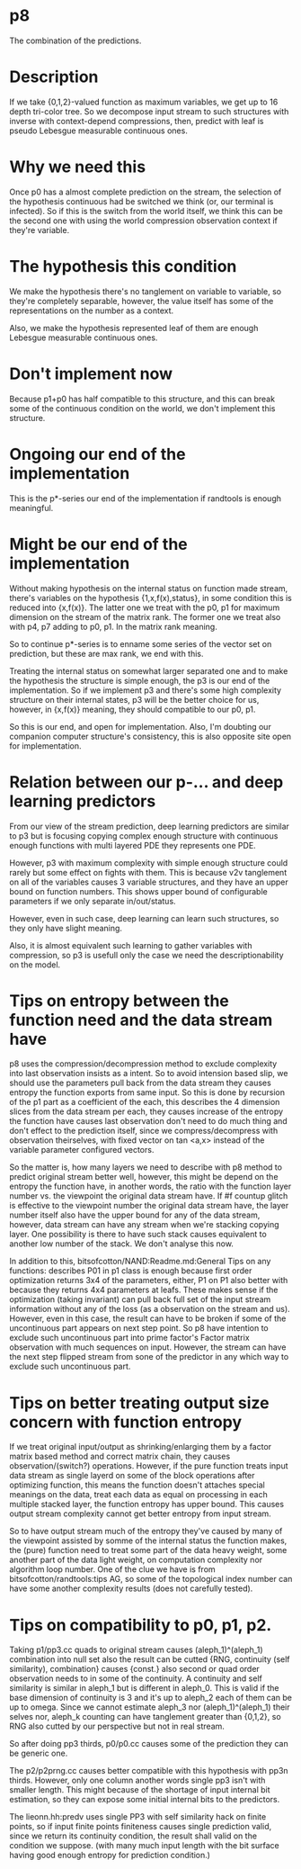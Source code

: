# p8
The combination of the predictions.

# Description
If we take {0,1,2}-valued function as maximum variables, we get up to 16 depth tri-color tree.
So we decompose input stream to such structures with inverse with context-depend compressions, then, predict with leaf is pseudo Lebesgue measurable continuous ones.

# Why we need this
Once p0 has a almost complete prediction on the stream, the selection of the hypothesis continuous had be switched we think (or, our terminal is infected).
So if this is the switch from the world itself, we think this can be the second one with using the world compression observation context if they're variable.

# The hypothesis this condition
We make the hypothesis there's no tanglement on variable to variable, so they're completely separable, however, the value itself has some of the representations on the number as a context.

Also, we make the hypothesis represented leaf of them are enough Lebesgue measurable continuous ones.

# Don't implement now
Because p1+p0 has half compatible to this structure, and this can break some of the continuous condition on the world, we don't implement this structure.

# Ongoing our end of the implementation
This is the p\*-series our end of the implementation if randtools is enough meaningful.

# Might be our end of the implementation
Without making hypothesis on the internal status on function made stream, there's variables on the hypothesis {1,x,f(x),status}, in some condition this is reduced into {x,f(x)}.
The latter one we treat with the p0, p1 for maximum dimension on the stream of the matrix rank.
The former one we treat also with p4, p7 adding to p0, p1. In the matrix rank meaning.

So to continue p\*-series is to enname some series of the vector set on prediction, but these are max rank, we end with this.

Treating the internal status on somewhat larger separated one and to make the hypothesis the structure is simple enough, the p3 is our end of the implementation. So if we implement p3 and there's some high complexity structure on their internal states, p3 will be the better choice for us, however, in {x,f(x)} meaning, they should compatible to our p0, p1.

So this is our end, and open for implementation.
Also, I'm doubting our companion computer structure's consistency, this is also opposite site open for implementation.

# Relation between our p-... and deep learning predictors
From our view of the stream prediction, deep learning predictors are similar to p3 but is focusing copying complex enough structure with continuous enough functions with multi layered PDE they represents one PDE.

However, p3 with maximum complexity with simple enough structure could rarely but some effect on fights with them.
This is because v2v tanglement on all of the variables causes 3 variable structures, and they have an upper bound on function numbers.
This shows upper bound of configurable parameters if we only separate in/out/status.

However, even in such case, deep learning can learn such structures, so they only have slight meaning.

Also, it is almost equivalent such learning to gather variables with compression, so p3 is usefull only the case we need the descriptionability on the model.

# Tips on entropy between the function need and the data stream have
p8 uses the compression/decompression method to exclude complexity into last observation insists as a intent.
So to avoid intension based slip, we should use the parameters pull back from the data stream they causes entropy the function exports from same input.
So this is done by recursion of the p1 part as a coefficient of the each, this describes the 4 dimension slices from the data stream per each, they causes increase of the entropy the function have causes last observation don't need to do much thing and don't effect to the prediction itself, since we compress/decompress with observation theirselves, with fixed vector on tan \<a,x\> instead of the variable parameter configured vectors.

So the matter is, how many layers we need to describe with p8 method to predict original stream better well, however, this might be depend on the entropy the function have, in another words, the ratio with the function layer number vs. the viewpoint the original data stream have. If #f countup glitch is effective to the viewpoint number the original data stream have, the layer number itself also have the upper bound for any of the data stream, however, data stream can have any stream when we're stacking copying layer. One possibility is there to have such stack causes equivalent to another low number of the stack. We don't analyse this now.

In addition to this, bitsofcotton/NAND:Readme.md:General Tips on any functions: describes P01 in p1 class is enough because first order optimization returns 3x4 of the parameters, either, P1 on P1 also better with because they returns 4x4 parameters at leafs. These makes sense if the optimization (taking invariant) can pull back full set of the input stream information without any of the loss (as a observation on the stream and us). However, even in this case, the result can have to be broken if some of the uncontinuous part appears on next step point. So p8 have intention to exclude such uncontinuous part into prime factor's Factor matrix observation with much sequences on input. However, the stream can have the next step flipped stream from sone of the predictor in any which way to exclude such uncontinuous part.

# Tips on better treating output size concern with function entropy
If we treat original input/output as shrinking/enlarging them by a factor matrix based method and correct matrix chain, they causes observation/(switch?) operations.
However, if the pure function treats input data stream as single layerd on some of the block operations after optimizing function, this means the function doesn't attaches special meanings on the data, treat each data as equal on processing in each multiple stacked layer, the function entropy has upper bound. This causes output stream complexity cannot get better entropy from input stream.

So to have output stream much of the entropy they've caused by many of the viewpoint assisted by somme of the internal status the function makes, the (pure) function need to treat some part of the data heavy weight, some another part of the data light weight, on computation complexity nor algorithm loop number.
One of the clue we have is from bitsofcotton/randtools:tips AG, so some of the topological index number can have some another complexity results (does not carefully tested).

# Tips on compatibility to p0, p1, p2.
Taking p1/pp3.cc quads to original stream causes (aleph_1)^(aleph_1) combination into null set also the result can be cutted {RNG, continuity (self similarity), combination} causes {const.} also second or quad order observation needs to in some of the continuity. A continuity and self similarity is similar in aleph_1 but is different in aleph_0. This is valid if the base dimension of continuity is 3 and it's up to aleph_2 each of them can be up to omega. Since we cannot estimate aleph_3 nor (aleph_1)^(aleph_1) their selves nor, aleph_k counting can have tanglement greater than {0,1,2}, so RNG also cutted by our perspective but not in real stream.

So after doing pp3 thirds, p0/p0.cc causes some of the prediction they can be generic one.

The p2/p2prng.cc causes better compatible with this hypothesis with pp3n thirds.
However, only one column another words single pp3 isn't with smaller length.
This might because of the shortage of input internal bit estimation, so they can expose some initial internal bits to the predictors.

The lieonn.hh:predv uses single PP3 with self similarity hack on finite points, so if input finite points finiteness causes single prediction valid, since we return its continuity condition, the result shall valid on the condition we suppose. (with many much input length with the bit surface having good enough entropy for prediction condition.)

